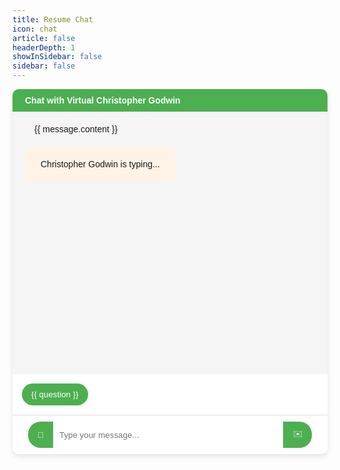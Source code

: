 ```yaml
---
title: Resume Chat
icon: chat
article: false
headerDepth: 1
showInSidebar: false
sidebar: false
---
```

<div class="chat-container">
  <div class="chat-header">
    Chat with Virtual Christopher Godwin
  </div>
  <div class="chat-box">
    <div v-for="message in messages" :key="message.id" :class="`message ${message.type}`">
      <div class="message-content">
        {{ message.content }}
      </div>
    </div>
    <div v-if="isTyping" class="message bot">  <!-- Typing indicator -->
      <div class="message-content">
        Christopher Godwin is typing...
      </div>
    </div>
  </div>
  <div class="suggested-questions">
 <button
      v-for="(question, index) in suggestedQuestions"
      :key="index"
      @click="useSuggestion(question)"
      :data-tooltip="question" >
      {{ question }}
    </button>
  </div>
  <div class="input-box">
    <button class="left" @click="clearChat" title="Clear Chat">
      🧹
    </button>
    <input v-model="userInput" @keyup.enter="sendMessage" placeholder="Type your message..." />
    <button class="right" @click="sendMessage">
      ✉️
    </button>
  </div>
</div>

<script>
export default {
  data() {
    return {
      userInput: '',
      messages: [],
      messageId: 0,
      suggestedQuestions: [
        "Tell me about a project where you used Kubernetes and its impact.",
        "What's your ideal work culture, and how have you contributed to team culture before?",
        "How does the role of Manager fit your career goals?",
        "Share a tough challenge you've faced at work and how you handled it.",
        "Describe a time you explained a complex topic to someone unfamiliar. How did you ensure clarity?",
      ],
      isTyping: false,
      previous_conversation: "\n",
      greeting: "Hi, My name is Christopher Godwin and I'd be happy to answer any resume and interview related questions.",
    };
  },
  computed: {
    previousConversation() {
      return this.messages.map(message => `${message.type === 'user' ? "user's question" : "Christopher Godwin's answer"}: ${message.content}`).join('\n');
    }
  },
  mounted() {
    this.previous_conversation = "Christopher Godwin: "+this.greeting+"\n\n";
    fetch('https://backend.cgodwin.io/healthcheck', {
      method: 'GET',
      headers: {
        'Content-Type': 'application/json',
      }})
    .then((response) => response.json())
    .then((data) => {
      this.isTyping = true;
      this.messages.push({
        id: this.messageId++,
        content: this.greeting,
        type: 'bot',
      });
      this.isTyping = false;
      this.scrollToBottom();
      this.fetchSuggestions();
    })
    .catch((error) => {
      this.isTyping = false;
      console.error('Error:', error);
      this.scrollToBottom();
    });
    fetch('https://backend.cgodwin.io/suggestions', {
      method: 'POST',
      headers: {
        'Content-Type': 'application/json',
      },
      body: JSON.stringify({
        previous_conversation: this.previous_conversation.split(/\s+/).slice(-1000).join(' '),
      }),
    })
    .then(response => response.json())
    .then(data => {
      this.suggestedQuestions = data.questions.map(questionObj => questionObj.question);
    })
    .catch(error => {
      console.error('Error:', error);
    });
  },
  methods: {
    sendMessage() {
      this.playNotificationSound();
      if (this.userInput.trim() === '') return;
      this.isTyping = true;
      this.messages.push({
        id: this.messageId++,
        content: this.userInput,
        type: 'user',
      });
      this.previous_conversation += "User: "+this.userInput+"\n\n";
      
      fetch('https://backend.cgodwin.io/ask', {
        method: 'POST',
        headers: {
          'Content-Type': 'application/json',
        },
        body: JSON.stringify({
          question: this.userInput,
          previous_conversation: this.previous_conversation.split(/\s+/).slice(-1000).join(' '),
        }),
      })
        .then((response) => response.json())
        .then((data) => {
            this.previous_conversation += "Christopher Godwin: "+data.response+"\n\n";
            this.messages.push({
              id: this.messageId++,
              content: data.response,
              type: 'bot',
            });
          this.isTyping = false;
          this.scrollToBottom();
          this.playNotificationSound();
          this.fetchSuggestions();
        })
        .catch((error) => {
          this.isTyping = false;
          console.error('Error:', error);
          this.messages.push({
            id: this.messageId++,
            content: 'Error communicating with the backend.',
            type: 'error',
          });
          this.scrollToBottom();
        });

      this.userInput = '';
      this.scrollToBottom();
      console.log(this.previous_conversation.split(/\s+/).slice(-1000).join(' '));
    },
    playNotificationSound() {
      const audio = new Audio('https://cgodwin.io/toys/notif.mp3');
      audio.play();
    },
    scrollToBottom() {
      this.$nextTick(() => {
        const chatBox = document.querySelector('.chat-box');
        chatBox.scrollTop = chatBox.scrollHeight;
      });
    },
    fetchSuggestions() {
      fetch('https://backend.cgodwin.io/suggestions', {
        method: 'POST',
        headers: {
          'Content-Type': 'application/json',
        },
        body: JSON.stringify({
          previous_conversation: this.previous_conversation.split(/\s+/).slice(-1000).join(' '),
        }),
      })
        .then(response => response.json())
        .then(data => {
          this.suggestedQuestions = data.questions.map(questionObj => questionObj.question);
        })
        .catch(error => {
          console.error('Error:', error);
        });
    },
    clearChat() {
      this.messages = [];
      this.previous_conversation = this.greeting;
    },
    useSuggestion(question) {
      this.userInput = question;
      this.sendMessage();
    },
  },
};
</script>

<style scoped>
/* ... your existing styles ... */
.suggested-questions {
  margin: 1em 0;
}
.suggested-questions button {
  margin-right: 0.5em;
}
</style>


<style scoped>
.chat-container {
  min-width: 100%;
  height: fit-content;
  border-radius: 10px;
  box-shadow: 0 4px 8px rgba(0, 0, 0, 0.1);
  overflow: hidden;
  font-family: 'Arial', sans-serif;
  position: relative;
}

.suggested-questions{
  padding: 10px;
  background-color: white;
  margin: 0px;
  border: 0px 0px 1px 0px solid #4caf50;
}

.suggested-questions button {
  background-color: #4CAF50;  /* Green background */
  color: white;  /* White text */
  border: none;  /* No border */
  padding: 10px 15px;  /* Padding */
  margin: 5px 5px;  /* Margin for spacing between buttons */
  border-radius: 20px;  /* Rounded corners */
  cursor: pointer;  /* Hand cursor on hover */
  transition: background-color 0.3s;  /* Transition effect on hover */
  white-space: nowrap;  /* Prevent text wrapping */
  overflow: hidden;  /* Hide overflow */
  text-overflow: ellipsis;  /* Show ellipsis for overflow */
  max-width: 200px;  /* Set max width */
  position: relative;  /* Relative positioning for tooltip */
}

.suggested-questions button:hover {
  background-color: #45a049;  /* Darker green background on hover */
}

.suggested-questions button:hover::after {
    content: attr(data-tooltip);  /* Get tooltip text from data-tooltip attribute */
    position: absolute;  /* Absolute positioning */
    left: 100%;  /* Position to the right of the button */
    top: 0;  /* Align with the top of the button */
    white-space: pre;  /* Preserve whitespace in the tooltip */
    background-color: #4CAF50;  /* Background color */
    color: white;  /* Text color */
    padding: 10px;  /* Padding */
    border-radius: 5px;  /* Rounded corners */
    z-index: 1;  /* Bring to the front */
}

.chat-header {
  background-color: #4CAF50;
  color: white;
  padding: 10px 20px;
  font-weight: bold;
}

.chat-box {
  height: 400px;
  overflow-y: auto;
  padding: 10px 20px;
  background-color: #f5f5f5;
}

.input-box {
  display: flex;
  padding: 10px 20px;
  background-color: #fff;
  border-top: 1px solid #ddd;
}

.input-box input {
  flex-grow: 1;
  padding: 10px;
  border: none;
  border-radius: 0px 0 0 0px;
  outline: none;
}

.input-box button.left {
  background-color: #4CAF50;
  color: white;
  border: none;
  padding: 10px 15px;
  border-radius: 20px 0px 0px 20px;
  cursor: pointer;
  transition: background-color 0.3s;
  margin-left: 5px; /* Added margin for spacing between buttons */
}

.input-box button.right {
  background-color: #4CAF50;
  color: white;
  border: none;
  padding: 10px 15px;
  border-radius: 0px 20px 20px 0px;
  cursor: pointer;
  transition: background-color 0.3s;
  margin-right: 5px; /* Added margin for spacing between buttons */
}

.input-box button:hover {
  background-color: #45a049;
}

.message {
  padding: 10px;
  margin: 10px 0;
  border-radius: 10px;
  width: fit-content;
  max-width: 75% !important;
  min-width: 25% !important;
}

.message-content {
  padding: 10px 15px;
  border-radius: 10px;
}

.message.user {
  background-color: #e6f7ff;
  margin-left: auto;
}

.message.bot {
  background-color: #fff2e6;
  margin-right: auto;
}

.message.error {
  background-color: #ffe6e6;
  text-align: center;
}
</style>